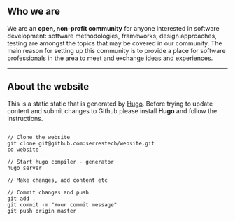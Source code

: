 
## Who we are
We are an **open, non-profit community** for anyone interested in software development: software methodologies, frameworks, design approaches, testing are amongst the topics that may be covered in our community. The main reason for setting up this community is to provide a place for software professionals in the area to meet and exchange ideas and experiences.

---

## About the website

This is a static static that is generated by [Hugo](https://gohugo.io). Before trying to update content and submit changes to Github please install **Hugo** and follow the instructions.

```

// Clone the website
git clone git@github.com:serrestech/website.git
cd website

// Start hugo compiler - generator
hugo server

// Make changes, add content etc

// Commit changes and push
git add .
git commit -m "Your commit message"
git push origin master

```
